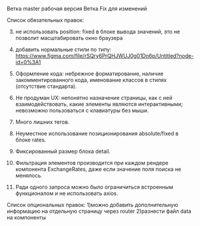 Ветка master рабочая версия
Ветка Fix для изменений

Список обязательных правок: 



3) не использовать position: fixed в блоке вывода значений, это не позволит масштабировать окно браузера
4) добавить нормальные стили  по типу: https://www.figma.com/file/rSQry6PrQHJWUJ0g01Dn6p/Untitled?node-id=0%3A1
5) Оформление кода: небрежное форматирование, наличие закомментированного кода, именование классов в стилях (отсутствие стандарта).
6) Не продуман UX: непонятно назначение страницы, как с ней взаимодействовать, какие элементы являются интерактивными; невозможно пользоваться с клавиатуры без мыши.
7) Много лишних тегов.

9) Неуместное использование позиционирования absolute/fixed в блоке rates.
10) Фиксированный размер блока detail.
11) Фильтрация элементов производится при каждом рендере компонента ExchangeRates, даже если значение поля поиска не менялось.
12) Ради одного запроса можно было ограничиться встроенным функционалом и не использовать axios.

Список опциональных правок: 
1)можно добавить дополнительную информацию на отдельную страницу через router
2)разнести файл data на компоненты




<!-- npm install --save @types/react-dom -->

<!-- для роутера
import { Routes, Route, Link } from 'react-router-dom';
import { Homepage } from '../Pages/Homepage';
import { Ratepage } from '../Pages/Ratepage';

<Routes>
    <Route path="/" element={<Homepage />} />
</Routes>
 -->
